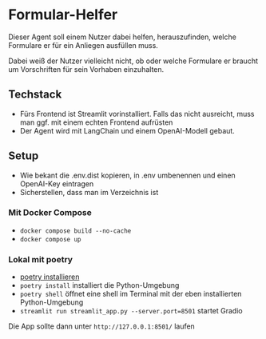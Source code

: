 # Formular-Helfer

Dieser Agent soll einem Nutzer dabei helfen, herauszufinden, welche Formulare er für ein Anliegen ausfüllen muss.

Dabei weiß der Nutzer vielleicht nicht, ob oder welche Formulare er braucht um Vorschriften für sein Vorhaben einzuhalten.


## Techstack

- Fürs Frontend ist Streamlit vorinstalliert. Falls das nicht ausreicht, muss man ggf. mit einem echten Frontend aufrüsten
- Der Agent wird mit LangChain und einem OpenAI-Modell gebaut.

## Setup

- Wie bekant die .env.dist kopieren, in .env umbenennen und einen OpenAI-Key eintragen
- Sicherstellen, dass man im Verzeichnis ist

### Mit Docker Compose

- `docker compose build --no-cache`
- `docker compose up`

### Lokal mit poetry
- [poetry installieren](https://python-poetry.org/docs/#installation)
- `poetry install` installiert die Python-Umgebung
- `poetry shell` öffnet eine shell im Terminal mit der eben installierten Python-Umgebung
- `streamlit run streamlit_app.py --server.port=8501` startet Gradio

Die App sollte dann unter `http://127.0.0.1:8501/` laufen
